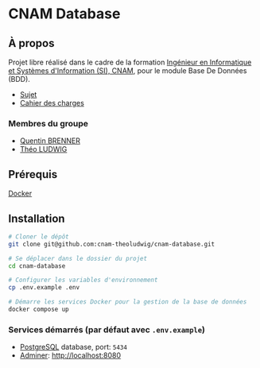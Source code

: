 # CNAM Database

## À propos

Projet libre réalisé dans le cadre de la formation [Ingénieur en Informatique et Systèmes d'Information (SI), CNAM](https://www.itii-alsace.fr/formations/informatique-et-systemes-dinformation-le-cnam/), pour le module Base De Données (BDD).

- [Sujet](./docs/sujet.md)
- [Cahier des charges](./docs/cahier_des_charges.md)

### Membres du groupe

- [Quentin BRENNER](https://github.com/OneLiberty)
- [Théo LUDWIG](https://gitlab.com/theoludwig)

## Prérequis

[Docker](https://www.docker.com/)

## Installation

```sh
# Cloner le dépôt
git clone git@github.com:cnam-theoludwig/cnam-database.git

# Se déplacer dans le dossier du projet
cd cnam-database

# Configurer les variables d'environnement
cp .env.example .env

# Démarre les services Docker pour la gestion de la base de données
docker compose up
```

### Services démarrés (par défaut avec `.env.example`)

- [PostgreSQL](https://www.postgresql.org/) database, port: `5434`
- [Adminer](https://www.adminer.org/): <http://localhost:8080>
